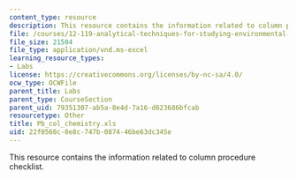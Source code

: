 ```yaml
---
content_type: resource
description: This resource contains the information related to column procedure checklist.
file: /courses/12-119-analytical-techniques-for-studying-environmental-and-geologic-samples-spring-2011/22f0560c0e8c747b087446be63dc345e_Pb_col_chemistry.xls
file_size: 21504
file_type: application/vnd.ms-excel
learning_resource_types:
- Labs
license: https://creativecommons.org/licenses/by-nc-sa/4.0/
ocw_type: OCWFile
parent_title: Labs
parent_type: CourseSection
parent_uid: 79351307-ab5a-8e4d-7a16-d623686bfcab
resourcetype: Other
title: Pb_col_chemistry.xls
uid: 22f0560c-0e8c-747b-0874-46be63dc345e
---
```

This resource contains the information related to column procedure checklist.